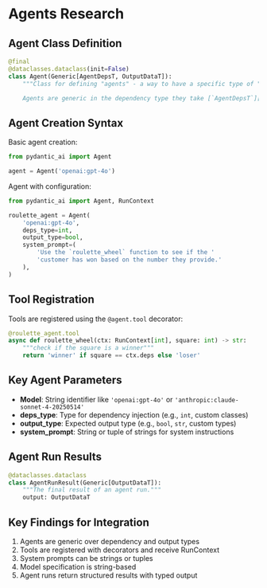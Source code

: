 # Agents Research

## Agent Class Definition

```python
@final
@dataclasses.dataclass(init=False)
class Agent(Generic[AgentDepsT, OutputDataT]):
    """Class for defining "agents" - a way to have a specific type of "conversation" with an LLM.

    Agents are generic in the dependency type they take [`AgentDepsT`][pydantic_ai.tools.AgentDepsT]
```

## Agent Creation Syntax

Basic agent creation:
```python
from pydantic_ai import Agent

agent = Agent('openai:gpt-4o')
```

Agent with configuration:
```python
from pydantic_ai import Agent, RunContext

roulette_agent = Agent(  
    'openai:gpt-4o',
    deps_type=int,
    output_type=bool,
    system_prompt=(
        'Use the `roulette_wheel` function to see if the '
        'customer has won based on the number they provide.'
    ),
)
```

## Tool Registration

Tools are registered using the `@agent.tool` decorator:

```python
@roulette_agent.tool
async def roulette_wheel(ctx: RunContext[int], square: int) -> str:
    """check if the square is a winner"""
    return 'winner' if square == ctx.deps else 'loser'
```

## Key Agent Parameters

- **Model**: String identifier like `'openai:gpt-4o'` or `'anthropic:claude-sonnet-4-20250514'`
- **deps_type**: Type for dependency injection (e.g., `int`, custom classes)
- **output_type**: Expected output type (e.g., `bool`, `str`, custom types)
- **system_prompt**: String or tuple of strings for system instructions

## Agent Run Results

```python
@dataclasses.dataclass
class AgentRunResult(Generic[OutputDataT]):
    """The final result of an agent run."""
    output: OutputDataT
```

## Key Findings for Integration

1. Agents are generic over dependency and output types
2. Tools are registered with decorators and receive RunContext
3. System prompts can be strings or tuples
4. Model specification is string-based
5. Agent runs return structured results with typed output
